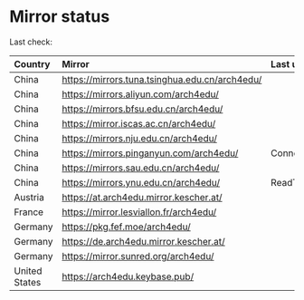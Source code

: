 <script src="./time.js"></script>
# Mirror status
Last check: <script type="text/javascript">localize(1671936038.9347064);</script>

|Country|Mirror|Last update|
|:------|:-----|:----------|
|China|https://mirrors.tuna.tsinghua.edu.cn/arch4edu/|<script type="text/javascript">localize(1671906914);</script>|
|China|https://mirrors.aliyun.com/arch4edu/|<script type="text/javascript">localize(1671863437);</script>|
|China|https://mirrors.bfsu.edu.cn/arch4edu/|<script type="text/javascript">localize(1671906914);</script>|
|China|https://mirror.iscas.ac.cn/arch4edu/|<script type="text/javascript">localize(1671906914);</script>|
|China|https://mirrors.nju.edu.cn/arch4edu/|<script type="text/javascript">localize(1671863437);</script>|
|China|https://mirrors.pinganyun.com/arch4edu/|ConnectTimeout|
|China|https://mirrors.sau.edu.cn/arch4edu/|<script type="text/javascript">localize(1671258899);</script>|
|China|https://mirrors.ynu.edu.cn/arch4edu/|ReadTimeout|
|Austria|https://at.arch4edu.mirror.kescher.at/|<script type="text/javascript">localize(1671906914);</script>|
|France|https://mirror.lesviallon.fr/arch4edu/|<script type="text/javascript">localize(1671906914);</script>|
|Germany|https://pkg.fef.moe/arch4edu/|<script type="text/javascript">localize(1671906914);</script>|
|Germany|https://de.arch4edu.mirror.kescher.at/|<script type="text/javascript">localize(1671906914);</script>|
|Germany|https://mirror.sunred.org/arch4edu/|<script type="text/javascript">localize(1671906914);</script>|
|United States|https://arch4edu.keybase.pub/|<script type="text/javascript">localize(1671863437);</script>|

<script src="./tablefilter/tablefilter.js"></script>
<script src="./table.js"></script>
